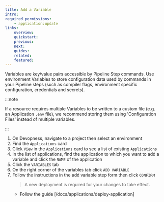 ```yaml
---
title: Add a Variable
intro:
required_permissions:
    - application:update
links:
    overview:
    quickstart:
    previous:
    next:
    guides:
    related:
    featured:
---
```


Variables are key/value pairs accessible by Pipeline Step commands. Use environment Variables to store configuration data used by commands in your Pipeline steps (such as compiler flags, environment specific configuration, credentials and secrets).

:::note

If a resource requires multiple Variables to be written to a custom file (e.g. an Application `.env` file), we recommend storing them using 'Configuration Files' instead of multiple variables.

:::

1. On Devopness, navigate to a project then select an environment
1. Find the `Applications` card
1. Click `View` in the `Applications` card to see a list of existing `Applications`
1. In the list of applications, find the application to which you want to add a variable and click the `NAME` of the application
1. Click the `VARIABLES` tab
1. On the right corner of the variables tab click `ADD VARIABLE`
1. Follow the instructions in the add variable step form then click `CONFIRM`
    > A new deployment is required for your changes to take effect.
      - Follow the guide [/docs/applications/deploy-application]
